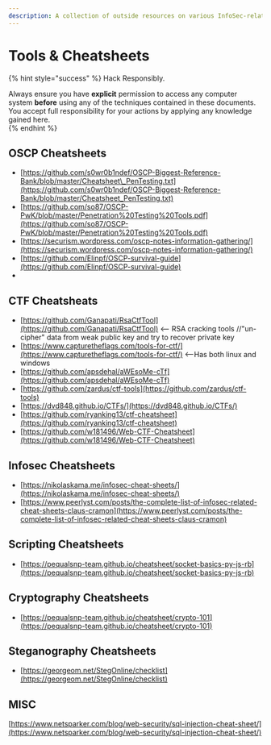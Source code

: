 ```yaml
---
description: A collection of outside resources on various InfoSec-related subjects.
---
```


# Tools & Cheatsheets

{% hint style="success" %}
Hack Responsibly.

Always ensure you have **explicit** permission to access any computer system **before** using any of the techniques contained in these documents.  You accept full responsibility for your actions by applying any knowledge gained here.  
{% endhint %}

## OSCP Cheatsheets

* [https://github.com/s0wr0b1ndef/OSCP-Biggest-Reference-Bank/blob/master/Cheatsheet\_PenTesting.txt](https://github.com/s0wr0b1ndef/OSCP-Biggest-Reference-Bank/blob/master/Cheatsheet_PenTesting.txt)
* [https://github.com/so87/OSCP-PwK/blob/master/Penetration%20Testing%20Tools.pdf](https://github.com/so87/OSCP-PwK/blob/master/Penetration%20Testing%20Tools.pdf)
* [https://securism.wordpress.com/oscp-notes-information-gathering/](https://securism.wordpress.com/oscp-notes-information-gathering/)
* [https://github.com/Elinpf/OSCP-survival-guide](https://github.com/Elinpf/OSCP-survival-guide)
* 
## CTF Cheatsheats

* [https://github.com/Ganapati/RsaCtfTool](https://github.com/Ganapati/RsaCtfTool) &lt;-- RSA cracking tools //"un-cipher" data from weak public key and try to recover private key
* [https://www.capturetheflags.com/tools-for-ctf/](https://www.capturetheflags.com/tools-for-ctf/)   &lt;--Has both linux and windows
* [https://github.com/apsdehal/aWEsoMe-cTf](https://github.com/apsdehal/aWEsoMe-cTf)
* [https://github.com/zardus/ctf-tools](https://github.com/zardus/ctf-tools)
* [https://dvd848.github.io/CTFs/](https://dvd848.github.io/CTFs/)
* [https://github.com/ryanking13/ctf-cheatsheet](https://github.com/ryanking13/ctf-cheatsheet)
* [https://github.com/w181496/Web-CTF-Cheatsheet](https://github.com/w181496/Web-CTF-Cheatsheet)

## Infosec Cheatsheets

* [https://nikolaskama.me/infosec-cheat-sheets/](https://nikolaskama.me/infosec-cheat-sheets/)
* [https://www.peerlyst.com/posts/the-complete-list-of-infosec-related-cheat-sheets-claus-cramon](https://www.peerlyst.com/posts/the-complete-list-of-infosec-related-cheat-sheets-claus-cramon)

## Scripting Cheatsheets

* [https://pequalsnp-team.github.io/cheatsheet/socket-basics-py-js-rb](https://pequalsnp-team.github.io/cheatsheet/socket-basics-py-js-rb)

## Cryptography Cheatsheets

* [https://pequalsnp-team.github.io/cheatsheet/crypto-101](https://pequalsnp-team.github.io/cheatsheet/crypto-101)

## Steganography Cheatsheets

* [https://georgeom.net/StegOnline/checklist](https://georgeom.net/StegOnline/checklist)

## MISC

[https://www.netsparker.com/blog/web-security/sql-injection-cheat-sheet/](https://www.netsparker.com/blog/web-security/sql-injection-cheat-sheet/)

